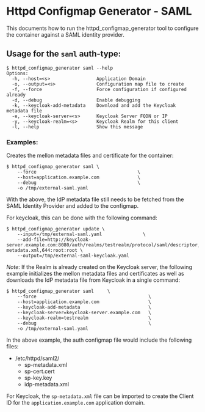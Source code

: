 # Httpd Configmap Generator - SAML

This documents how to run the httpd\_configmap\_generator tool to configure the container against a SAML identity provider.

## Usage for the `saml` auth-type:

```
$ httpd_configmap_generator saml --help
Options:
  -h, --host=<s>                 Application Domain
  -o, --output=<s>               Configuration map file to create
  -f, --force                    Force configuration if configured already
  -d, --debug                    Enable debugging
  -k, --keycloak-add-metadata    Download and add the Keycloak metadata file
  -e, --keycloak-server=<s>      Keycloak Server FQDN or IP
  -y, --keycloak-realm=<s>       Keycloak Realm for this client
  -l, --help                     Show this message
```

### Examples:

Creates the mellon metadata files and certificate for the container:

```
$ httpd_configmap_generator saml \
    --force                                     \
    --host=application.example.com              \
    --debug                                     \
    -o /tmp/external-saml.yaml
```

With the above, the IdP metadata file still needs to be fetched from the SAML Identity Provider and added to the configmap.

For keycloak, this can be done with the following command:

```
$ httpd_configmap_generator update \
    --input=/tmp/external-saml.yaml               \
    --add-file=http://keycloak-server.example.com:8080/auth/realms/testrealm/protocol/saml/descriptor,/etc/httpd/saml2/idp-metadata.xml,644:root:root \
    --output=/tmp/external-saml-keycloak.yaml
```

_Note_: If the Realm is already created on the Keycloak server, the following example initializes the mellon metadata files and certificates as well as downloads the IdP metadata file from Keycloak in a single command:

```
$ httpd_configmap_generator saml     \
    --force                                         \
    --host=application.example.com                  \
    --keycloak-add-metadata                         \
    --keycloak-server=keycloak-server.example.com   \
    --keycloak-realm=testrealm                      \
    --debug                                         \
    -o /tmp/external-saml.yaml
```

In the above example, the auth configmap file would include the following files:

* /etc/httpd/saml2/
  - sp-metadata.xml
  - sp-cert.cert
  - sp-key.key
  - idp-metadata.xml

For Keycloak, the `sp-metadata.xml` file can be imported to create the Client ID for
the `application.example.com` application domain.
